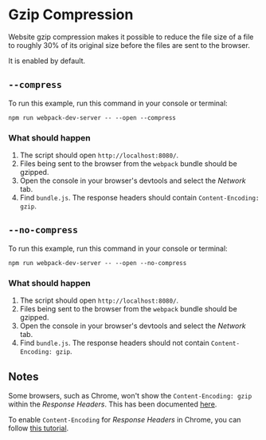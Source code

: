 # Gzip Compression

Website gzip compression makes it possible to reduce the file size of a file
to roughly 30% of its original size before the files are sent to the browser.

It is enabled by default.

## `--compress`

To run this example, run this command in your console or terminal:

```console
npm run webpack-dev-server -- --open --compress
```

### What should happen

1. The script should open `http://localhost:8080/`.
2. Files being sent to the browser from the `webpack` bundle should be gzipped.
3. Open the console in your browser's devtools and select the _Network_ tab.
4. Find `bundle.js`. The response headers should contain `Content-Encoding: gzip`.

## `--no-compress`

To run this example, run this command in your console or terminal:

```console
npm run webpack-dev-server -- --open --no-compress
```

### What should happen

1. The script should open `http://localhost:8080/`.
2. Files being sent to the browser from the `webpack` bundle should be gzipped.
3. Open the console in your browser's devtools and select the _Network_ tab.
4. Find `bundle.js`. The response headers should not contain `Content-Encoding: gzip`.

## Notes

Some browsers, such as Chrome, won't show the `Content-Encoding: gzip` within
the _Response Headers_. This has been documented [here](https://github.com/expressjs/compression/issues/96).

To enable `Content-Encoding` for _Response Headers_ in Chrome, you can follow
[this tutorial](https://www.youtube.com/watch?v=47R6uv0RKCk).
